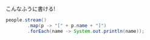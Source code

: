 こんなふうに書ける!

```java
people.stream()
        .map(p -> "[" + p.name + "]")
        .forEach(name -> System.out.println(name));
```
